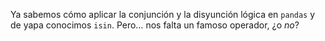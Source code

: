 Ya sabemos cómo aplicar la conjunción y la disyunción lógica en `pandas` y de yapa conocimos `isin`. Pero… nos falta un famoso operador, ¿o _no_?